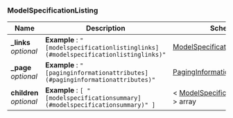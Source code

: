 
<a name="modelspecificationlisting"></a>
### ModelSpecificationListing

|Name|Description|Schema|
|---|---|---|
|**_links**  <br>*optional*|**Example** : `"[modelspecificationlistinglinks](#modelspecificationlistinglinks)"`|[ModelSpecificationListingLinks](ModelSpecificationListingLinks.md#modelspecificationlistinglinks)|
|**_page**  <br>*optional*|**Example** : `"[paginginformationattributes](#paginginformationattributes)"`|[PagingInformationAttributes](PagingInformationAttributes.md#paginginformationattributes)|
|**children**  <br>*optional*|**Example** : `[ "[modelspecificationsummary](#modelspecificationsummary)" ]`|< [ModelSpecificationSummary](ModelSpecificationSummary.md#modelspecificationsummary) > array|



